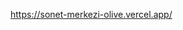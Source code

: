 https://sonet-merkezi-olive.vercel.app/


<!-- Bunu yapmanıza yardımcı olabilecek bir dizi array yöntemi var. Hangilerini kullanacağınızı bulmak bu zorluğun büyük bir parçasıdır, bu nedenle düşünmek için kendinize biraz zaman verin ve gerekirse Google'da biraz araştırma yapın. Hala takıldıysanız, başka bir ipucu için 50. satıra ilerleyin (spoiler uyarısı).
















































Bunu başarmanın birden fazla yolu var, yine de bunu aşağıdaki şekilde yapaiblirsiniz:

    - sonnetsData array'ini sadece işlemek istediğimiz sonelere daraltmak için .filter kullanın.

    - .filter'ın callback metodunun içinde bir sonenin tüm satırlarını tek bir string halinde birleştirmek için .join kullanın...

    - bu stringin arama terimini içerip içermediğini görmek için .includes kullanın.


-->
